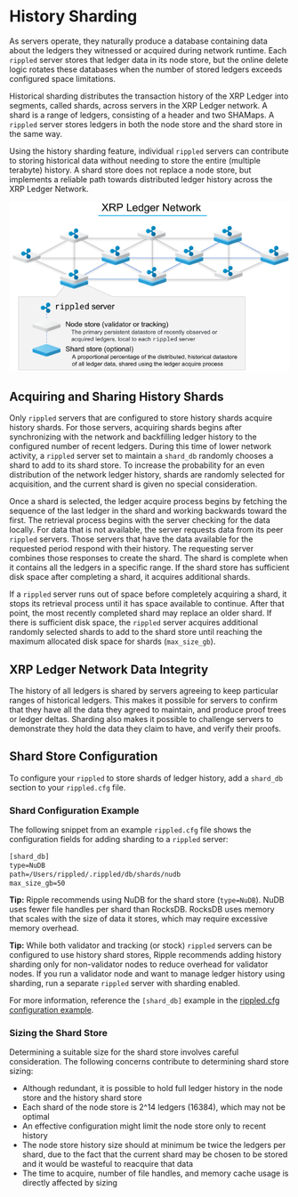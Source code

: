 # History Sharding

As servers operate, they naturally produce a database containing data about the ledgers they witnessed or acquired during network runtime. Each `rippled` server stores that ledger data in its node store, but the online delete logic rotates these databases when the number of stored ledgers exceeds configured space limitations.

Historical sharding distributes the transaction history of the XRP Ledger into segments, called shards, across servers in the XRP Ledger network. A shard is a range of ledgers, consisting of a header and two SHAMaps. A `rippled` server stores ledgers in both the node store and the shard store in the same way.

Using the history sharding feature, individual `rippled` servers can contribute to storing historical data without needing to store the entire (multiple terabyte) history. A shard store does not replace a node store, but implements a reliable path towards distributed ledger history across the XRP Ledger Network.

[![XRP Ledger Network: Nodes and Shard Store Diagram](img/xrp-ledger-network-node-and-shard-stores.png)](img/xrp-ledger-network-node-and-shard-stores.png)

## Acquiring and Sharing History Shards

Only `rippled` servers that are configured to store history shards acquire history shards. For those servers, acquiring shards begins after synchronizing with the network and backfilling ledger history to the configured number of recent ledgers. During this time of lower network activity, a `rippled` server set to maintain a `shard_db` randomly chooses a shard to add to its shard store. To increase the probability for an even distribution of the network ledger history, shards are randomly selected for acquisition, and the current shard is given no special consideration.

Once a shard is selected, the ledger acquire process begins by fetching the sequence of the last ledger in the shard and working backwards toward the first. The retrieval process begins with the server checking for the data locally. For data that is not available, the server requests data from its peer `rippled` servers. Those servers that have the data available for the requested period respond with their history. The requesting server combines those responses to create the shard. The shard is complete when it contains all the ledgers in a specific range. If the shard store has sufficient disk space after completing a shard, it acquires additional shards.

If a `rippled` server runs out of space before completely acquiring a shard, it stops its retrieval process until it has space available to continue. After that point, the most recently completed shard may replace an older shard. If there is sufficient disk space, the `rippled` server acquires additional randomly selected shards to add to the shard store until reaching the maximum allocated disk space for shards (`max_size_gb`).

## XRP Ledger Network Data Integrity

The history of all ledgers is shared by servers agreeing to keep particular ranges of historical ledgers. This makes it possible for servers to confirm that they have all the data they agreed to maintain, and produce proof trees or ledger deltas. Sharding also makes it possible to challenge servers to demonstrate they hold the data they claim to have, and verify their proofs.

## Shard Store Configuration

To configure your `rippled` to store shards of ledger history, add a `shard_db` section to your `rippled.cfg` file.

### Shard Configuration Example
The following snippet from an example `rippled.cfg` file shows the configuration fields for adding sharding to a `rippled` server:

```
[shard_db]
type=NuDB
path=/Users/rippled/.rippled/db/shards/nudb
max_size_gb=50
```

**Tip:** Ripple recommends using NuDB for the shard store (`type=NuDB`). NuDB uses fewer file handles per shard than RocksDB. RocksDB uses memory that scales with the size of data it stores, which may require excessive memory overhead.

**Tip:** While both validator and tracking (or stock) `rippled` servers can be configured to use history shard stores, Ripple recommends adding history sharding only for non-validator nodes to reduce overhead for validator nodes. If you run a validator node and want to manage ledger history using sharding, run a separate `rippled` server with sharding enabled.

For more information, reference the `[shard_db]` example in the [rippled.cfg configuration example](https://github.com/ripple/rippled/blob/master/doc/rippled-example.cfg).

### Sizing the Shard Store
Determining a suitable size for the shard store involves careful consideration. The following concerns contribute to determining shard store sizing:

- Although redundant, it is possible to hold full ledger history in the node store and the history shard store
- Each shard of the node store is 2^14 ledgers (16384), which may not be optimal
- An effective configuration might limit the node store only to recent history
- The node store history size should at minimum be twice the ledgers per shard, due to the fact that the current shard may be chosen to be stored and it would be wasteful to reacquire that data
- The time to acquire, number of file handles, and memory cache usage is directly affected by sizing

